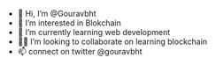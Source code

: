 - 👋 Hi, I’m @Gouravbht
- 👀 I’m interested in Blokchain
- 🌱 I’m currently learning web development
- 🤝🏼 I’m looking to collaborate on learning blockchain
- 📫 connect on twitter @gouravbht

<!---
Gouravbht/Gouravbht is a ✨ special ✨ repository because its `README.md` (this file) appears on your GitHub profile.
You can click the Preview link to take a look at your changes.
--->
